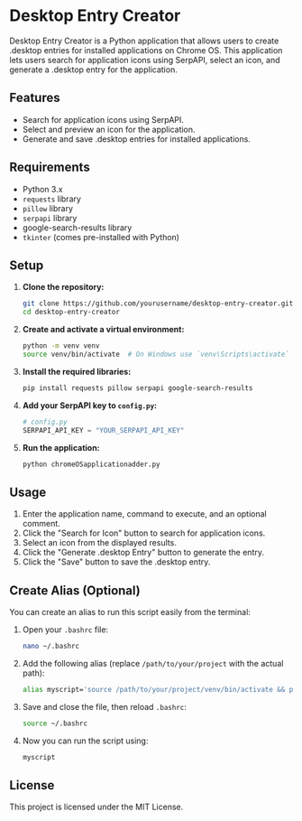 # Desktop Entry Creator

Desktop Entry Creator is a Python application that allows users to create .desktop entries for installed applications on Chrome OS. This application lets users search for application icons using SerpAPI, select an icon, and generate a .desktop entry for the application.

## Features

- Search for application icons using SerpAPI.
- Select and preview an icon for the application.
- Generate and save .desktop entries for installed applications.

## Requirements

- Python 3.x
- `requests` library
- `pillow` library
- `serpapi` library
- google-search-results library
- `tkinter` (comes pre-installed with Python)

## Setup

1. **Clone the repository:**
    ```bash
    git clone https://github.com/yourusername/desktop-entry-creator.git
    cd desktop-entry-creator
    ```

2. **Create and activate a virtual environment:**
    ```bash
    python -m venv venv
    source venv/bin/activate  # On Windows use `venv\Scripts\activate`
    ```

3. **Install the required libraries:**
    ```bash
    pip install requests pillow serpapi google-search-results
    ```

4. **Add your SerpAPI key to `config.py`:**
    ```python
    # config.py
    SERPAPI_API_KEY = "YOUR_SERPAPI_API_KEY"
    ```

5. **Run the application:**
    ```bash
    python chromeOSapplicationadder.py
    ```

## Usage

1. Enter the application name, command to execute, and an optional comment.
2. Click the "Search for Icon" button to search for application icons.
3. Select an icon from the displayed results.
4. Click the "Generate .desktop Entry" button to generate the entry.
5. Click the "Save" button to save the .desktop entry.

## Create Alias (Optional)

You can create an alias to run this script easily from the terminal:

1. Open your `.bashrc` file:
    ```bash
    nano ~/.bashrc
    ```

2. Add the following alias (replace `/path/to/your/project` with the actual path):
    ```bash
    alias myscript='source /path/to/your/project/venv/bin/activate && python /path/to/your/project/chromeOSapplicationadder.py && deactivate'
    ```

3. Save and close the file, then reload `.bashrc`:
    ```bash
    source ~/.bashrc
    ```

4. Now you can run the script using:
    ```bash
    myscript
    ```

## License

This project is licensed under the MIT License.
